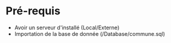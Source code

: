 # Pré-requis

- Avoir un serveur d'installé (Local/Externe)
- Importation de la base de donnée (/Database/commune.sql)
